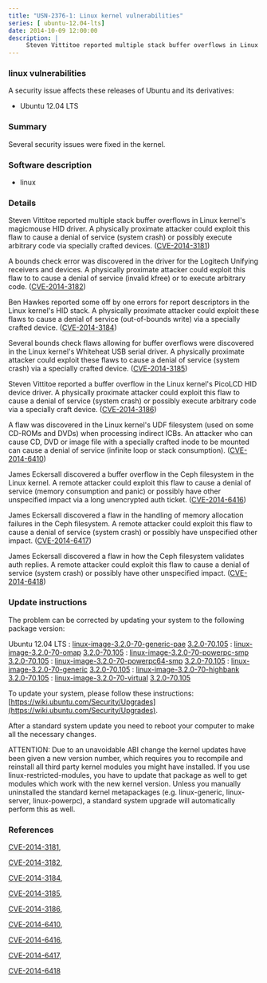 ```yaml
---
title: "USN-2376-1: Linux kernel vulnerabilities"
series: [ ubuntu-12.04-lts]
date: 2014-10-09 12:00:00
description: |
     Steven Vittitoe reported multiple stack buffer overflows in Linux kernel&#39;s magicmouse HID driver. A physically proximate attacker could exploit this flaw to cause a denial of service (system crash) or possibly execute arbitrary code via specially crafted devices. ([CVE-2014-3181](http://people.ubuntu.com/~ubuntu-security/cve/CVE-2014-3181))
--- 
```

 
### linux vulnerabilities

A security issue affects these releases of Ubuntu and its derivatives:

* Ubuntu 12.04 LTS

### Summary

Several security issues were fixed in the kernel. 

### Software description

* linux 

### Details

 Steven Vittitoe reported multiple stack buffer overflows in Linux kernel&#39;s magicmouse HID driver. A physically proximate attacker could exploit this flaw to cause a denial of service (system crash) or possibly execute arbitrary code via specially crafted devices. ([CVE-2014-3181](http://people.ubuntu.com/~ubuntu-security/cve/CVE-2014-3181))

A bounds check error was discovered in the driver for the Logitech Unifying receivers and devices. A physically proximate attacker could exploit this flaw to to cause a denial of service (invalid kfree) or to execute arbitrary code. ([CVE-2014-3182](http://people.ubuntu.com/~ubuntu-security/cve/CVE-2014-3182))

Ben Hawkes reported some off by one errors for report descriptors in the Linux kernel&#39;s HID stack. A physically proximate attacker could exploit these flaws to cause a denial of service (out-of-bounds write) via a specially crafted device. ([CVE-2014-3184](http://people.ubuntu.com/~ubuntu-security/cve/CVE-2014-3184))

Several bounds check flaws allowing for buffer overflows were discovered in the Linux kernel&#39;s Whiteheat USB serial driver. A physically proximate attacker could exploit these flaws to cause a denial of service (system crash) via a specially crafted device. ([CVE-2014-3185](http://people.ubuntu.com/~ubuntu-security/cve/CVE-2014-3185))

Steven Vittitoe reported a buffer overflow in the Linux kernel&#39;s PicoLCD HID device driver. A physically proximate attacker could exploit this flaw to cause a denial of service (system crash) or possibly execute arbitrary code via a specially craft device. ([CVE-2014-3186](http://people.ubuntu.com/~ubuntu-security/cve/CVE-2014-3186))

A flaw was discovered in the Linux kernel&#39;s UDF filesystem (used on some CD-ROMs and DVDs) when processing indirect ICBs. An attacker who can cause CD, DVD or image file with a specially crafted inode to be mounted can cause a denial of service (infinite loop or stack consumption). ([CVE-2014-6410](http://people.ubuntu.com/~ubuntu-security/cve/CVE-2014-6410))

James Eckersall discovered a buffer overflow in the Ceph filesystem in the Linux kernel. A remote attacker could exploit this flaw to cause a denial of service (memory consumption and panic) or possibly have other unspecified impact via a long unencrypted auth ticket. ([CVE-2014-6416](http://people.ubuntu.com/~ubuntu-security/cve/CVE-2014-6416))

James Eckersall discovered a flaw in the handling of memory allocation failures in the Ceph filesystem. A remote attacker could exploit this flaw to cause a denial of service (system crash) or possibly have unspecified other impact. ([CVE-2014-6417](http://people.ubuntu.com/~ubuntu-security/cve/CVE-2014-6417))

James Eckersall discovered a flaw in how the Ceph filesystem validates auth replies. A remote attacker could exploit this flaw to cause a denial of service (system crash) or possibly have other unspecified impact. ([CVE-2014-6418](http://people.ubuntu.com/~ubuntu-security/cve/CVE-2014-6418)) 

### Update instructions

The problem can be corrected by updating your system to the following package version:

Ubuntu 12.04 LTS
 : [linux-image-3.2.0-70-generic-pae](https://launchpad.net/ubuntu/+source/linux) <span> [3.2.0-70.105](https://launchpad.net/ubuntu/+source/linux/3.2.0-70.105) </span> 
 : [linux-image-3.2.0-70-omap](https://launchpad.net/ubuntu/+source/linux) <span> [3.2.0-70.105](https://launchpad.net/ubuntu/+source/linux/3.2.0-70.105) </span> 
 : [linux-image-3.2.0-70-powerpc-smp](https://launchpad.net/ubuntu/+source/linux) <span> [3.2.0-70.105](https://launchpad.net/ubuntu/+source/linux/3.2.0-70.105) </span> 
 : [linux-image-3.2.0-70-powerpc64-smp](https://launchpad.net/ubuntu/+source/linux) <span> [3.2.0-70.105](https://launchpad.net/ubuntu/+source/linux/3.2.0-70.105) </span> 
 : [linux-image-3.2.0-70-generic](https://launchpad.net/ubuntu/+source/linux) <span> [3.2.0-70.105](https://launchpad.net/ubuntu/+source/linux/3.2.0-70.105) </span> 
 : [linux-image-3.2.0-70-highbank](https://launchpad.net/ubuntu/+source/linux) <span> [3.2.0-70.105](https://launchpad.net/ubuntu/+source/linux/3.2.0-70.105) </span> 
 : [linux-image-3.2.0-70-virtual](https://launchpad.net/ubuntu/+source/linux) <span> [3.2.0-70.105](https://launchpad.net/ubuntu/+source/linux/3.2.0-70.105) </span> 

To update your system, please follow these instructions: [https://wiki.ubuntu.com/Security/Upgrades](https://wiki.ubuntu.com/Security/Upgrades).

After a standard system update you need to reboot your computer to make all the necessary changes.

ATTENTION: Due to an unavoidable ABI change the kernel updates have been given a new version number, which requires you to recompile and reinstall all third party kernel modules you might have installed. If you use linux-restricted-modules, you have to update that package as well to get modules which work with the new kernel version. Unless you manually uninstalled the standard kernel metapackages (e.g. linux-generic, linux-server, linux-powerpc), a standard system upgrade will automatically perform this as well. 

### References

 [CVE-2014-3181](http://people.ubuntu.com/~ubuntu-security/cve/CVE-2014-3181), 

 [CVE-2014-3182](http://people.ubuntu.com/~ubuntu-security/cve/CVE-2014-3182), 

 [CVE-2014-3184](http://people.ubuntu.com/~ubuntu-security/cve/CVE-2014-3184), 

 [CVE-2014-3185](http://people.ubuntu.com/~ubuntu-security/cve/CVE-2014-3185), 

 [CVE-2014-3186](http://people.ubuntu.com/~ubuntu-security/cve/CVE-2014-3186), 

 [CVE-2014-6410](http://people.ubuntu.com/~ubuntu-security/cve/CVE-2014-6410), 

 [CVE-2014-6416](http://people.ubuntu.com/~ubuntu-security/cve/CVE-2014-6416), 

 [CVE-2014-6417](http://people.ubuntu.com/~ubuntu-security/cve/CVE-2014-6417), 

 [CVE-2014-6418](http://people.ubuntu.com/~ubuntu-security/cve/CVE-2014-6418)
 
